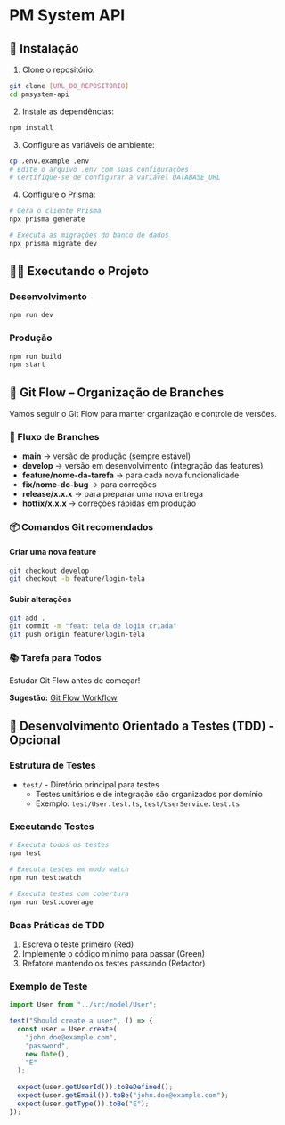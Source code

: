 # PM System API

## 🚀 Instalação

1. Clone o repositório:
```bash
git clone [URL_DO_REPOSITÓRIO]
cd pmsystem-api
```

2. Instale as dependências:
```bash
npm install
```

3. Configure as variáveis de ambiente:
```bash
cp .env.example .env
# Edite o arquivo .env com suas configurações
# Certifique-se de configurar a variável DATABASE_URL
```

4. Configure o Prisma:
```bash
# Gera o cliente Prisma
npx prisma generate

# Executa as migrações do banco de dados
npx prisma migrate dev
```

## 🏃‍♂️ Executando o Projeto

### Desenvolvimento
```bash
npm run dev
```

### Produção
```bash
npm run build
npm start
```

## 🔄 Git Flow – Organização de Branches

Vamos seguir o Git Flow para manter organização e controle de versões.

### 📌 Fluxo de Branches

- **main** → versão de produção (sempre estável)
- **develop** → versão em desenvolvimento (integração das features)
- **feature/nome-da-tarefa** → para cada nova funcionalidade
- **fix/nome-do-bug** → para correções
- **release/x.x.x** → para preparar uma nova entrega
- **hotfix/x.x.x** → correções rápidas em produção

### 📦 Comandos Git recomendados

#### Criar uma nova feature
```bash
git checkout develop
git checkout -b feature/login-tela
```

#### Subir alterações
```bash
git add .
git commit -m "feat: tela de login criada"
git push origin feature/login-tela
```

### 📚 Tarefa para Todos

Estudar Git Flow antes de começar!

**Sugestão:** [Git Flow Workflow](https://www.atlassian.com/br/git/tutorials/comparing-workflows/gitflow-workflow)

## 🧪 Desenvolvimento Orientado a Testes (TDD) - Opcional

### Estrutura de Testes
- `test/` - Diretório principal para testes
  - Testes unitários e de integração são organizados por domínio
  - Exemplo: `test/User.test.ts`, `test/UserService.test.ts`

### Executando Testes
```bash
# Executa todos os testes
npm test

# Executa testes em modo watch
npm run test:watch

# Executa testes com cobertura
npm run test:coverage
```

### Boas Práticas de TDD
1. Escreva o teste primeiro (Red)
2. Implemente o código mínimo para passar (Green)
3. Refatore mantendo os testes passando (Refactor)

### Exemplo de Teste
```typescript
import User from "../src/model/User";

test("Should create a user", () => {
  const user = User.create(
    "john.doe@example.com",
    "password",
    new Date(),
    "E"
  );
  
  expect(user.getUserId()).toBeDefined();
  expect(user.getEmail()).toBe("john.doe@example.com");
  expect(user.getType()).toBe("E");
});
```
